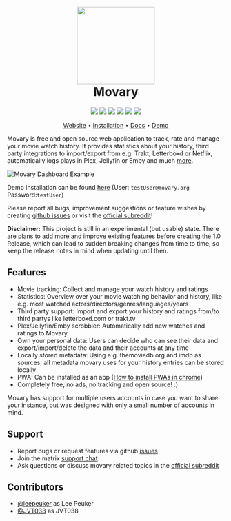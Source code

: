 <h1 align="center">
  <br>
  <a href="https://tandoor.dev"><img src="https://github.com/leepeuker/movary/raw/main/public/images/movary-logo-192x192.png" height="180px" width="180px"></a>
  <br>
  Movary
  <br>
</h1>

<p align="center">
<a href="https://hub.docker.com/r/leepeuker/movary" target="_blank" rel="noopener noreferrer"><img src="https://img.shields.io/docker/pulls/leepeuker/movary" ></a>
<a href="https://github.com/leepeuker/movary/issues" target="_blank" rel="noopener noreferrer"><img src="https://img.shields.io/github/stars/leepeuker/movary?color=yellow&label=github%20stars" ></a>
<a href="https://github.com/leepeuker/movary/issues" target="_blank" rel="noopener noreferrer"><img src="https://img.shields.io/github/issues/leepeuker/movary?color=eba434&label=github%20issues" ></a>
<a href="https://www.reddit.com/r/movary/" target="_blank" rel="noopener noreferrer"><img src="https://img.shields.io/reddit/subreddit-subscribers/movary" ></a>
<a href="https://matrix.to/#/#movary-support:leepeuker.dev" target="_blank" rel="noopener noreferrer"><img src="https://img.shields.io/matrix/movary-support:leepeuker.dev?label=support%20chat&server_fqdn=matrix.leepeuker.dev" ></a>
<a href="https://github.com/leepeuker/movary/blob/main/LICENSE" target="_blank" rel="noopener noreferrer"><img src="https://img.shields.io/github/license/leepeuker/movary" ></a>
</p>

<p align="center">
<a href="https://movary.org" target="_blank" rel="noopener noreferrer">Website</a> •
<a href="https://docs.movary.org/install/docker/" target="_blank" rel="noopener noreferrer">Installation</a> •
<a href="https://docs.movary.org/" target="_blank" rel="noopener noreferrer">Docs</a> •
<a href="https://demo.movary.org/" target="_blank" rel="noopener noreferrer">Demo</a>
</p>

Movary is free and open source web application to track, rate and manage your movie watch history.
It provides statistics about your history,
third party integrations to import/export from e.g. Trakt, Letterboxd or Netflix,
automatically logs plays in Plex, Jellyfin or Emby and much [more](#features).

![Movary Dashboard Example](https://raw.githubusercontent.com/leepeuker/movary/main/docs/images/dashboard-screenshot.png)

Demo installation can be found [here](https://demo.movary.org/) (User: `testUser@movary.org` Password:`testUser`)

Please report all bugs, improvement suggestions or feature wishes by creating [github issues](https://www.reddit.com/r/movary/)
or visit the [official subreddit](https://www.reddit.com/r/movary/)!

**Disclaimer:** This project is still in an experimental (but usable) state.
There are plans to add more and improve existing features before creating the 1.0 Release,
which can lead to sudden breaking changes from time to time, so keep the release notes in mind when updating until then.

## Features

- Movie tracking: Collect and manage your watch history and ratings
- Statistics: Overview over your movie watching behavior and history, like e.g. most watched actors/directors/genres/languages/years
- Third party support: Import and export your history and ratings from/to third partys like letterboxd.com or trakt.tv
- Plex/Jellyfin/Emby scrobbler: Automatically add new watches and ratings to Movary
- Own your personal data: Users can decide who can see their data and export/import/delete the data and their accounts at any time
- Locally stored metadata: Using e.g. themoviedb.org and imdb as sources, all metadata movary uses for your history entries can be stored locally
- PWA: Can be installed as an app ([How to install PWAs in chrome](https://support.google.com/chrome/answer/9658361?hl=en&co=GENIE.Platform%3DAndroid&oco=1))
- Completely free, no ads, no tracking and open source! :)

Movary has support for multiple users accounts in case you want to share your instance, but was designed with only a small number of accounts in mind.

## Support

- Report bugs or request features via github [issues](https://github.com/leepeuker/movary/issues)
- Join the matrix [support chat](https://matrix.to/#/#movary-support:leepeuker.dev)
- Ask questions or discuss movary related topics in the [official subreddit](https://www.reddit.com/r/movary/)

## Contributors

* [@leepeuker](https://github.com/leepeuker) as Lee Peuker
* [@JVT038](https://github.com/JVT038) as JVT038
